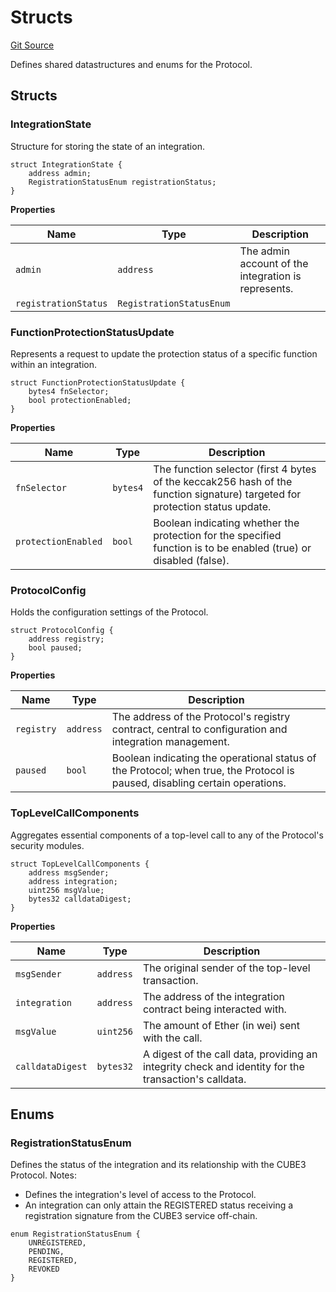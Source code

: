 # Structs
[Git Source](https://github.com/cube-web3/protocol-core-solidity/blob/c68d80b0bdd3201abf24d2487e2b487b223a629b/src/common/Structs.sol)

Defines shared datastructures and enums for the Protocol.


## Structs
### IntegrationState
Structure for storing the state of an integration.


```solidity
struct IntegrationState {
    address admin;
    RegistrationStatusEnum registrationStatus;
}
```

**Properties**

|Name|Type|Description|
|----|----|-----------|
|`admin`|`address`|The admin account of the integration is represents.|
|`registrationStatus`|`RegistrationStatusEnum`||

### FunctionProtectionStatusUpdate
Represents a request to update the protection status of a specific function within an integration.


```solidity
struct FunctionProtectionStatusUpdate {
    bytes4 fnSelector;
    bool protectionEnabled;
}
```

**Properties**

|Name|Type|Description|
|----|----|-----------|
|`fnSelector`|`bytes4`|The function selector (first 4 bytes of the keccak256 hash of the function signature) targeted for protection status update.|
|`protectionEnabled`|`bool`|Boolean indicating whether the protection for the specified function is to be enabled (true) or disabled (false).|

### ProtocolConfig
Holds the configuration settings of the Protocol.


```solidity
struct ProtocolConfig {
    address registry;
    bool paused;
}
```

**Properties**

|Name|Type|Description|
|----|----|-----------|
|`registry`|`address`|The address of the Protocol's registry contract, central to configuration and integration management.|
|`paused`|`bool`|Boolean indicating the operational status of the Protocol; when true, the Protocol is paused, disabling certain operations.|

### TopLevelCallComponents
Aggregates essential components of a top-level call to any of the Protocol's security modules.


```solidity
struct TopLevelCallComponents {
    address msgSender;
    address integration;
    uint256 msgValue;
    bytes32 calldataDigest;
}
```

**Properties**

|Name|Type|Description|
|----|----|-----------|
|`msgSender`|`address`|The original sender of the top-level transaction.|
|`integration`|`address`|The address of the integration contract being interacted with.|
|`msgValue`|`uint256`|The amount of Ether (in wei) sent with the call.|
|`calldataDigest`|`bytes32`|A digest of the call data, providing an integrity check and identity for the transaction's calldata.|

## Enums
### RegistrationStatusEnum
Defines the status of the integration and its relationship with the CUBE3 Protocol.
Notes:
- Defines the integration's level of access to the Protocol.
- An integration can only attain the REGISTERED status receiving a registration signature from the CUBE3
service off-chain.


```solidity
enum RegistrationStatusEnum {
    UNREGISTERED,
    PENDING,
    REGISTERED,
    REVOKED
}
```

